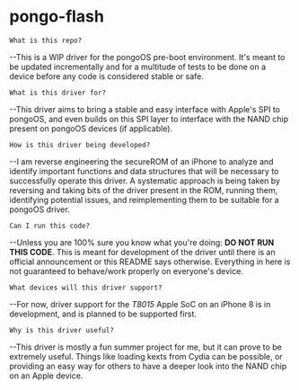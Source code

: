 # pongo-flash

`What is this repo?`

--This is a WIP driver for the pongoOS pre-boot environment. It's meant to be updated incrementally and for a multitude of tests to be done on a device before any code is considered stable or safe.

`What is this driver for?`

--This driver aims to bring a stable and easy interface with Apple's SPI to pongoOS, and even builds on this SPI layer to interface with the NAND chip present on pongoOS devices (if applicable).

`How is this driver being developed?`

--I am reverse engineering the secureROM of an iPhone to analyze and identify important functions and data structures that will be necessary to successfully operate this driver. A systematic approach is being taken by reversing and taking bits of the driver present in the ROM, running them, identifying potential issues, and reimplementing them to be suitable for a pongoOS driver.

`Can I run this code?`

--Unless you are 100% sure you know what you're doing: **DO NOT RUN THIS CODE**. This is meant for development of the driver until there is an official announcement or this README says otherwise. Everything in here is not guaranteed to behave/work properly on everyone's device.

`What devices will this driver support?`

--For now, driver support for the _T8015_ Apple SoC on an iPhone 8 is in development, and is planned to be supported first.

`Why is this driver useful?`

--This driver is mostly a fun summer project for me, but it can prove to be extremely useful. Things like loading kexts from Cydia can be possible, or providing an easy way for others to have a deeper look into the NAND chip on an Apple device.
